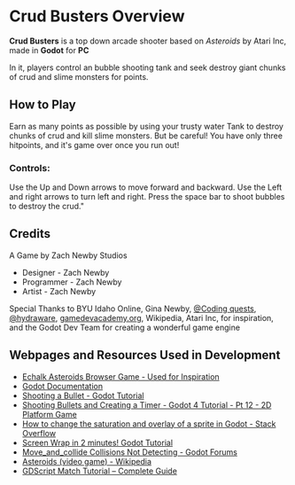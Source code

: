 # Crud Busters Overview

**Crud Busters** is a top down arcade shooter based on *Asteroids* by Atari Inc, made in **Godot** for **PC**

In it, players control an bubble shooting tank and seek destroy giant chunks of crud and slime monsters for points.


## How to Play
Earn as many points as possible by using your trusty water Tank to destroy chunks of crud and kill slime monsters.
But be careful! You have only three hitpoints, and it's game over once you run out!

### Controls:
Use the Up and Down arrows to move forward and backward. Use the Left and right arrows to turn left and right. Press the space bar to shoot bubbles to destroy the crud."

## Credits
A Game by Zach Newby Studios
 * Designer - Zach Newby
 * Programmer - Zach Newby
 * Artist - Zach Newby


Special Thanks to BYU Idaho Online, Gina Newby, [@Coding quests](https://www.youtube.com/channel/UC_DV_XlyV-JXmAjUjg68ROg), [@hydraware](https://forum.godotengine.org/u/hydraware/summary), [gamedevacademy.org](https://gamedevacademy.org/), Wikipedia, Atari Inc, for inspiration, and the Godot Dev Team for creating a wonderful game engine

## Webpages and Resources Used in Development
* [Echalk Asteroids Browser Game - Used for Inspiration](https://www.echalk.co.uk/amusements/Games/asteroidsClassic/ateroids.html)
* [Godot Documentation](https://docs.godotengine.org/en/stable/index.html)
* [Shooting a Bullet - Godot Tutorial](https://www.youtube.com/watch?v=2G41KECXXn4)
* [Shooting Bullets and Creating a Timer - Godot 4 Tutorial - Pt 12 - 2D Platform Game](https://www.youtube.com/watch?v=ecAzAtQIh7M&list=WL&index=42)
* [How to change the saturation and overlay of a sprite in Godot - Stack Overflow](https://stackoverflow.com/questions/59985861/how-to-change-the-saturation-and-overlay-of-a-sprite-in-godot)
* [Screen Wrap in 2 minutes! Godot Tutorial](https://www.youtube.com/watch?v=acFfNAh0tRg)
* [Move_and_collide Collisions Not Detecting - Godot Forums](https://forum.godotengine.org/t/move-and-collide-collisions-not-detecting/43355)
* [Asteroids (video game) - Wikipedia](https://en.wikipedia.org/wiki/Asteroids_(video_game))
* [GDScript Match Tutorial – Complete Guide](https://gamedevacademy.org/gdscript-match-tutorial-complete-guide/#:~:text=GDScript%E2%80%99s%20match%20is%20a%20keyword%20used%20to%20control,more%20readable%20and%20efficient%20alternative%20to%20if-elseif-else%20chains.)
